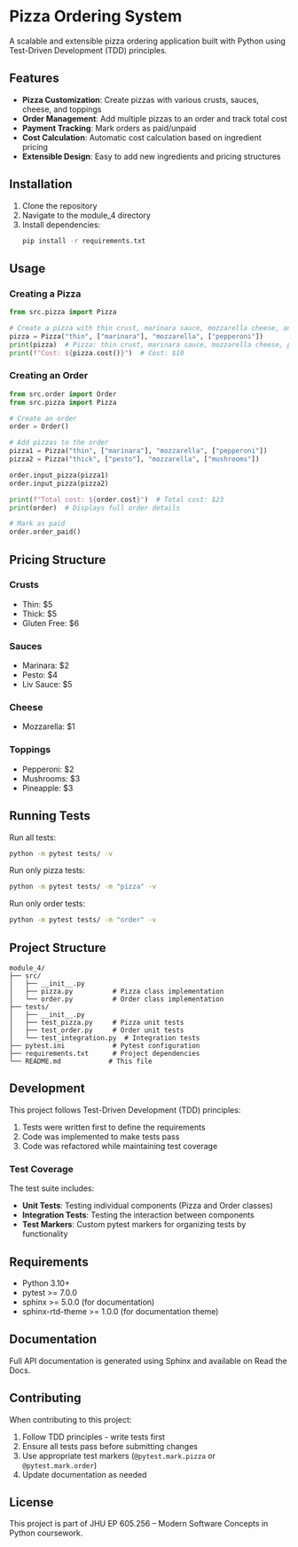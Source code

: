 # Pizza Ordering System

A scalable and extensible pizza ordering application built with Python using Test-Driven Development (TDD) principles.

## Features

- **Pizza Customization**: Create pizzas with various crusts, sauces, cheese, and toppings
- **Order Management**: Add multiple pizzas to an order and track total cost
- **Payment Tracking**: Mark orders as paid/unpaid
- **Cost Calculation**: Automatic cost calculation based on ingredient pricing
- **Extensible Design**: Easy to add new ingredients and pricing structures

## Installation

1. Clone the repository
2. Navigate to the module_4 directory
3. Install dependencies:
   ```bash
   pip install -r requirements.txt
   ```

## Usage

### Creating a Pizza

```python
from src.pizza import Pizza

# Create a pizza with thin crust, marinara sauce, mozzarella cheese, and pepperoni
pizza = Pizza("thin", ["marinara"], "mozzarella", ["pepperoni"])
print(pizza)  # Pizza: thin crust, marinara sauce, mozzarella cheese, pepperoni toppings - $10
print(f"Cost: ${pizza.cost()}")  # Cost: $10
```

### Creating an Order

```python
from src.order import Order
from src.pizza import Pizza

# Create an order
order = Order()

# Add pizzas to the order
pizza1 = Pizza("thin", ["marinara"], "mozzarella", ["pepperoni"])
pizza2 = Pizza("thick", ["pesto"], "mozzarella", ["mushrooms"])

order.input_pizza(pizza1)
order.input_pizza(pizza2)

print(f"Total cost: ${order.cost}")  # Total cost: $23
print(order)  # Displays full order details

# Mark as paid
order.order_paid()
```

## Pricing Structure

### Crusts
- Thin: $5
- Thick: $5
- Gluten Free: $6

### Sauces
- Marinara: $2
- Pesto: $4
- Liv Sauce: $5

### Cheese
- Mozzarella: $1

### Toppings
- Pepperoni: $2
- Mushrooms: $3
- Pineapple: $3

## Running Tests

Run all tests:
```bash
python -m pytest tests/ -v
```

Run only pizza tests:
```bash
python -m pytest tests/ -m "pizza" -v
```

Run only order tests:
```bash
python -m pytest tests/ -m "order" -v
```

## Project Structure

```
module_4/
├── src/
│   ├── __init__.py
│   ├── pizza.py          # Pizza class implementation
│   └── order.py          # Order class implementation
├── tests/
│   ├── __init__.py
│   ├── test_pizza.py     # Pizza unit tests
│   ├── test_order.py     # Order unit tests
│   └── test_integration.py  # Integration tests
├── pytest.ini            # Pytest configuration
├── requirements.txt      # Project dependencies
└── README.md            # This file
```

## Development

This project follows Test-Driven Development (TDD) principles:

1. Tests were written first to define the requirements
2. Code was implemented to make tests pass
3. Code was refactored while maintaining test coverage

### Test Coverage

The test suite includes:
- **Unit Tests**: Testing individual components (Pizza and Order classes)
- **Integration Tests**: Testing the interaction between components
- **Test Markers**: Custom pytest markers for organizing tests by functionality

## Requirements

- Python 3.10+
- pytest >= 7.0.0
- sphinx >= 5.0.0 (for documentation)
- sphinx-rtd-theme >= 1.0.0 (for documentation theme)

## Documentation

Full API documentation is generated using Sphinx and available on Read the Docs.

## Contributing

When contributing to this project:

1. Follow TDD principles - write tests first
2. Ensure all tests pass before submitting changes
3. Use appropriate test markers (`@pytest.mark.pizza` or `@pytest.mark.order`)
4. Update documentation as needed

## License

This project is part of JHU EP 605.256 – Modern Software Concepts in Python coursework. 
